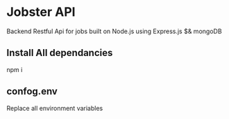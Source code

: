# Jobster API

Backend Restful Api for jobs built on Node.js using Express.js $& mongoDB

## Install All dependancies
npm i

## confog.env
Replace all environment variables
